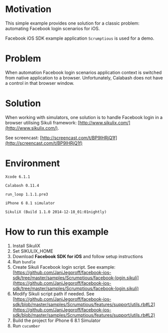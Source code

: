 Motivation
====================

This simple example provides one solution for a classic problem: automating Facebook login scenarios for iOS.

Facebook iOS SDK example application `Scrumptious` is used for a demo.

Problem
====================

When automation Facebook login scenarios application context is switched from native application to a browser. Unfortunately, Calabash does not have a control in that browser window.

Solution
====================

When working with simulators, one solution is to handle Facebook login in a browser utilising Sikuli framework: [http://www.sikulix.com/](http://www.sikulix.com/).

See screencast: [http://screencast.com/t/BP9IHRjQ1f](http://screencast.com/t/BP9IHRjQ1f)

Environment
====================

`Xcode 6.1.1`

`Calabash 0.11.4`

`run_loop 1.1.1.pre3`

`iPhone 6 8.1 simulator`

`SikuliX (Build 1.1.0 2014-12-18_01:01nightly)`

How to run this example
====================

1. Install SikuliX
2. Set SIKULIX_HOME
3. Download **Facebook SDK for iOS** and follow setup instructions
4. Run `bundle`
5. Create Sikuli Facebook login script. See example: [https://github.com/JaniJegoroff/facebook-ios-sdk/tree/master/samples/Scrumptious/facebook-login.sikuli](https://github.com/JaniJegoroff/facebook-ios-sdk/tree/master/samples/Scrumptious/facebook-login.sikuli)
6. Modify Sikuli script path if needed. See [https://github.com/JaniJegoroff/facebook-ios-sdk/blob/master/samples/Scrumptious/features/support/utils.rb#L2](https://github.com/JaniJegoroff/facebook-ios-sdk/blob/master/samples/Scrumptious/features/support/utils.rb#L2)
7. Build the project for iPhone 6 8.1 Simulator
8. Run `cucumber`
